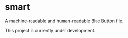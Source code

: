 smart
=====

A machine-readable and human-readable Blue Button file.

This project is currently under development.
